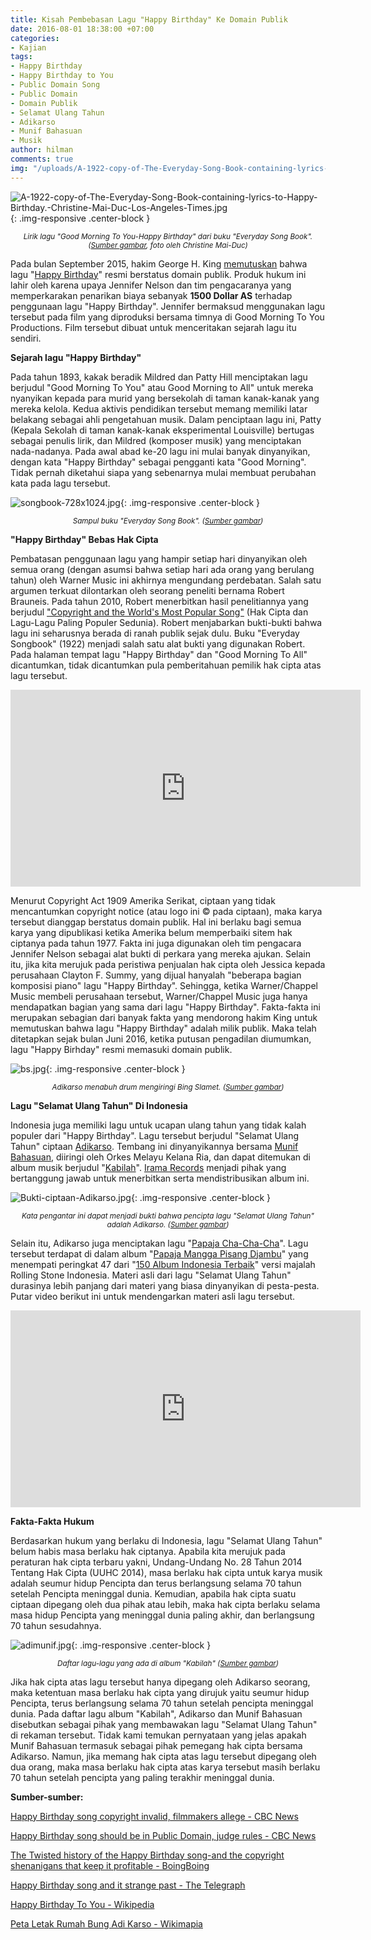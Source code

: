 ```yaml
---
title: Kisah Pembebasan Lagu "Happy Birthday" Ke Domain Publik
date: 2016-08-01 18:38:00 +07:00
categories:
- Kajian
tags:
- Happy Birthday
- Happy Birthday to You
- Public Domain Song
- Public Domain
- Domain Publik
- Selamat Ulang Tahun
- Adikarso
- Munif Bahasuan
- Musik
author: hilman
comments: true
img: "/uploads/A-1922-copy-of-The-Everyday-Song-Book-containing-lyrics-to-Happy-Birthday.-Christine-Mai-Duc-Los-Angeles-Times.jpg"
---
```


![A-1922-copy-of-The-Everyday-Song-Book-containing-lyrics-to-Happy-Birthday.-Christine-Mai-Duc-Los-Angeles-Times.jpg](/uploads/A-1922-copy-of-The-Everyday-Song-Book-containing-lyrics-to-Happy-Birthday.-Christine-Mai-Duc-Los-Angeles-Times.jpg){: .img-responsive .center-block }<center><small><i>Lirik lagu "Good Morning To You-Happy Birthday" dari buku "Everyday Song Book". (<a href="http://www.latimes.com/local/lanow/la-me-ln-happy-birthday-song-lawsuit-decision-20150922-story.html">Sumber gambar</a>, foto oleh Christine Mai-Duc)</i></small></center>

Pada bulan September 2015, hakim George H. King [memutuskan](http://documents.latimes.com/happy-birthday-ruling/) bahwa lagu "[Happy Birthday](https://youtu.be/MzrLNrXaWYA)" resmi berstatus domain publik. Produk hukum ini lahir oleh karena upaya Jennifer Nelson dan tim pengacaranya yang memperkarakan penarikan biaya sebanyak **1500 Dollar AS** terhadap penggunaan lagu "Happy Birthday". Jennifer bermaksud menggunakan lagu tersebut pada film yang diproduksi bersama timnya di Good Morning To You Productions. Film tersebut dibuat untuk menceritakan sejarah lagu itu sendiri.

**Sejarah lagu "Happy Birthday"**

Pada tahun 1893, kakak beradik Mildred dan Patty Hill menciptakan lagu berjudul "Good Morning To You" atau Good Morning to All" untuk mereka nyanyikan kepada para murid yang bersekolah di taman kanak-kanak yang mereka kelola. Kedua aktivis pendidikan tersebut memang memiliki latar belakang sebagai ahli pengetahuan musik. Dalam penciptaan lagu ini, Patty (Kepala Sekolah di taman kanak-kanak eksperimental Louisville) bertugas sebagai penulis lirik, dan Mildred (komposer musik) yang menciptakan nada-nadanya. Pada awal abad ke-20 lagu ini mulai banyak dinyanyikan, dengan kata "Happy Birthday" sebagai pengganti kata "Good Morning". Tidak pernah diketahui siapa yang sebenarnya mulai membuat perubahan kata pada lagu tersebut.

![songbook-728x1024.jpg](/uploads/songbook-728x1024.jpg){: .img-responsive .center-block }<center><small><i>Sampul buku "Everyday Song Book". (<a href="http://boingboing.net/2015/08/07/the-twisted-history-of-the-hap.html">Sumber gambar</a>)</i></small></center>

**"Happy Birthday" Bebas Hak Cipta**

Pembatasan penggunaan lagu yang hampir setiap hari dinyanyikan oleh semua orang (dengan asumsi bahwa setiap hari ada orang yang berulang tahun) oleh Warner Music ini akhirnya mengundang perdebatan. Salah satu argumen terkuat dilontarkan oleh seorang peneliti bernama Robert Brauneis. Pada tahun 2010, Robert menerbitkan hasil penelitiannya yang berjudul ["Copyright and the World's Most Popular Song"](https://papers.ssrn.com/sol3/papers.cfm?abstract_id=1111624) (Hak Cipta dan Lagu-Lagu Paling Populer Sedunia). Robert menjabarkan bukti-bukti bahwa lagu ini seharusnya berada di ranah publik sejak dulu. Buku "Everyday Songbook" (1922) menjadi salah satu alat bukti yang digunakan Robert. Pada halaman tempat lagu "Happy Birthday" dan "Good Morning To All" dicantumkan, tidak dicantumkan pula pemberitahuan pemilik hak cipta atas lagu tersebut.

<div class="embed-responsive embed-responsive-16by9"><iframe width="560" height="315" src="https://www.youtube.com/embed/y3whtVeMalo" frameborder="0" allowfullscreen></iframe></div>

Menurut Copyright Act 1909 Amerika Serikat, ciptaan yang tidak mencantumkan copyright notice (atau logo ini © pada ciptaan), maka karya tersebut dianggap berstatus domain publik. Hal ini berlaku bagi semua karya yang dipublikasi ketika Amerika belum memperbaiki sitem hak ciptanya pada tahun 1977. Fakta ini juga digunakan oleh tim pengacara Jennifer Nelson sebagai alat bukti di perkara yang mereka ajukan. Selain itu, jika kita merujuk pada peristiwa penjualan hak cipta oleh Jessica kepada perusahaan Clayton F. Summy, yang dijual hanyalah "beberapa bagian komposisi piano" lagu "Happy Birthday". Sehingga, ketika Warner/Chappel Music membeli perusahaan tersebut, Warner/Chappel Music juga hanya mendapatkan bagian yang sama dari lagu "Happy Birthday". Fakta-fakta ini merupakan sebagian dari banyak fakta yang mendorong hakim King untuk memutuskan bahwa lagu "Happy Birthday" adalah milik publik. Maka telah ditetapkan sejak bulan Juni 2016, ketika putusan pengadilan diumumkan, lagu "Happy Birhday" resmi memasuki domain publik.

![bs.jpg](/uploads/bs.jpg){: .img-responsive .center-block }
<center><small><i>Adikarso menabuh drum mengiringi Bing Slamet. (<a href="https://dennysakrie63.wordpress.com/2013/11/25/ngak-ngik-bgok-versus-irama-lenso/">Sumber gambar</a>)</i></small></center>

**Lagu "Selamat Ulang Tahun" Di Indonesia**

Indonesia juga memiliki lagu untuk ucapan ulang tahun yang tidak kalah populer dari "Happy Birthday". Lagu tersebut berjudul "Selamat Ulang Tahun" ciptaan [Adikarso](http://budiwarsito.net/adikarso-majalah-varia/). Tembang ini dinyanyikannya bersama [Munif Bahasuan](https://dennysakrie63.wordpress.com/2013/09/29/bersilaturahmi-dengan-munif-bahasuan/), diiringi oleh Orkes Melayu Kelana Ria, dan dapat ditemukan di album musik berjudul "[Kabilah](http://media-kitlv.nl/image/61cad1b6-a369-2810-5471-d819b44a0c75)". [Irama Records](http://reviewmusik.com/irama-record-perusahaan-rekaman-rintisan-sang-kolonel/) menjadi pihak yang bertanggung jawab untuk menerbitkan serta mendistribusikan album ini.

![Bukti-ciptaan-Adikarso.jpg](/uploads/Bukti-ciptaan-Adikarso.jpg){: .img-responsive .center-block }
<center><small><i>Kata pengantar ini dapat menjadi bukti bahwa pencipta lagu "Selamat Ulang Tahun" adalah Adikarso. (<a href="http://media-kitlv.nl/image/61cad1b6-a369-2810-5471-d819b44a0c75">Sumber gambar</a>)</i></small></center>

Selain itu, Adikarso juga menciptakan lagu "[Papaja Cha-Cha-Cha](https://www.youtube.com/watch?v=5O_6CjQ_GAo)". Lagu tersebut terdapat di dalam album "[Papaja Mangga Pisang Djambu](https://id.wikipedia.org/wiki/Papaja_Mangga_Pisang_Djambu)" yang menempati peringkat 47 dari "[150 Album Indonesia Terbaik](https://id.wikipedia.org/wiki/150_Album_Indonesia_Terbaik)" versi majalah Rolling Stone Indonesia. Materi asli dari lagu "Selamat Ulang Tahun" durasinya lebih panjang dari materi yang biasa dinyanyikan di pesta-pesta. Putar video berikut ini untuk mendengarkan materi asli lagu tersebut.

<div class="embed-responsive embed-responsive-16by9"><iframe width="560" height="315" src="https://www.youtube.com/embed/5O_6CjQ_GAo" frameborder="0" allowfullscreen></iframe></div>

**Fakta-Fakta Hukum**

Berdasarkan hukum yang berlaku di Indonesia, lagu "Selamat Ulang Tahun" belum habis masa berlaku hak ciptanya. Apabila kita merujuk pada peraturan hak cipta terbaru yakni, Undang-Undang No. 28 Tahun 2014 Tentang Hak Cipta (UUHC 2014), masa berlaku hak cipta untuk karya musik adalah seumur hidup Pencipta dan terus berlangsung selama 70 tahun setelah Pencipta meninggal dunia. Kemudian, apabila hak cipta suatu ciptaan dipegang oleh dua pihak atau lebih, maka hak cipta berlaku selama masa hidup Pencipta yang meninggal dunia paling akhir,  dan berlangsung 70 tahun sesudahnya.

![adimunif.jpg](/uploads/adimunif.jpg){: .img-responsive .center-block }<center><small><i>Daftar lagu-lagu yang ada di album "Kabilah" (<a href="http://media-kitlv.nl/image/61cad1b6-a369-2810-5471-d819b44a0c75">Sumber gambar</a>)</i></small></center>

Jika hak cipta atas lagu tersebut hanya dipegang oleh Adikarso seorang, maka ketentuan masa berlaku hak cipta yang dirujuk yaitu seumur hidup Pencipta, terus berlangsung selama 70 tahun setelah pencipta meninggal dunia. Pada daftar lagu album "Kabilah", Adikarso dan Munif Bahasuan disebutkan sebagai pihak yang membawakan lagu "Selamat Ulang Tahun" di rekaman tersebut. Tidak kami temukan pernyataan yang jelas apakah Munif Bahasuan termasuk sebagai pihak pemegang hak cipta bersama Adikarso. Namun, jika memang hak cipta atas lagu tersebut dipegang oleh dua orang, maka masa berlaku hak cipta atas karya tersebut masih berlaku 70 tahun setelah pencipta yang paling terakhir meninggal dunia.

**Sumber-sumber:**

[Happy Birthday song copyright invalid, filmmakers allege - CBC News](http://www.cbc.ca/news/business/happy-birthday-song-copyright-invalid-filmmakers-allege-1.3172074)

[Happy Birthday song should be in Public Domain, judge rules - CBC News](http://www.cbc.ca/news/business/happy-birthday-ruling-1.3239679)

[The Twisted history of the Happy Birthday song-and the copyright shenanigans that keep it profitable - BoingBoing  ](http://boingboing.net/2015/08/07/the-twisted-history-of-the-hap.html)

[Happy Birthday song and it strange past - The Telegraph](http://www.telegraph.co.uk/music/news/Happy-Birthday-song-and-its-strange-past/)

[Happy Birthday To You - Wikipedia](https://en.wikipedia.org/wiki/Happy_Birthday_to_You#CITEREFBrauneis2010)

[Peta Letak Rumah Bung Adi Karso - Wikimapia](http://wikimapia.org/9427247/id/Rumah-Kebesaran-Adikarso-Pencipta-lagu-Selamat-Ulang-Tahun-Jalan-Cipayung-2-No-8)
